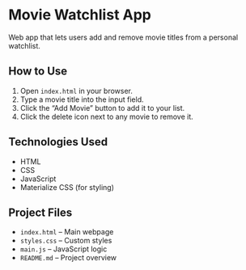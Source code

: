 # Movie Watchlist App
Web app that lets users add and remove movie titles from a personal watchlist.

## How to Use
1. Open `index.html` in your browser.
2. Type a movie title into the input field.
3. Click the “Add Movie” button to add it to your list.
4. Click the delete icon next to any movie to remove it.

## Technologies Used
- HTML
- CSS
- JavaScript
- Materialize CSS (for styling)

## Project Files
- `index.html` – Main webpage
- `styles.css` – Custom styles
- `main.js` – JavaScript logic
- `README.md` – Project overview
